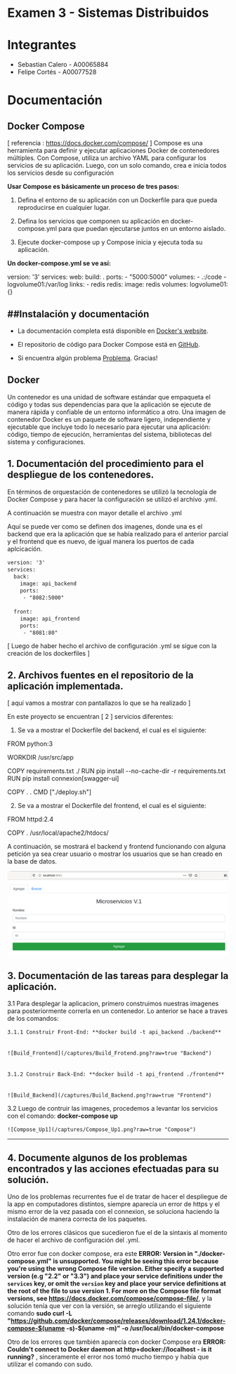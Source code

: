 # Examen 3 - Sistemas Distribuidos
# Integrantes
- Sebastian Calero - A00065884
- Felipe Cortés - A00077528

# Documentación

## Docker Compose

[ referencia : https://docs.docker.com/compose/ ]
Compose es una herramienta para definir y ejecutar aplicaciones Docker de contenedores múltiples. Con Compose, utiliza un archivo YAML para configurar los servicios de su aplicación. Luego, con un solo comando, crea e inicia todos los servicios desde su configuración 

**Usar Compose es básicamente un proceso de tres pasos:**

1) Defina el entorno de su aplicación con un Dockerfile para que pueda reproducirse en cualquier lugar.

2) Defina los servicios que componen su aplicación en docker-compose.yml para que puedan ejecutarse juntos en un entorno aislado.

3) Ejecute docker-compose up y Compose inicia y ejecuta toda su aplicación.


**Un docker-compose.yml se ve así:**

version: '3'
services:
  web:
    build: .
    ports:
    - "5000:5000"
    volumes:
    - .:/code
    - logvolume01:/var/log
    links:
    - redis
  redis:
    image: redis
volumes:
  logvolume01: {}



##Instalación y documentación
------------------------------
- La documentación completa está disponible en [Docker's website](https://docs.docker.com/compose/).

- El repositorio de código para Docker Compose está en [GitHub](https://github.com/docker/compose).

-  Si encuentra algún problema [Problema](https://github.com/docker/compose/issues/new/choose). Gracias!


## Docker 

Un contenedor es una unidad de software estándar que empaqueta el código y todas sus dependencias para que la aplicación se ejecute de manera rápida y confiable de un entorno informático a otro. Una imagen de contenedor Docker es un paquete de software ligero, independiente y ejecutable que incluye todo lo necesario para ejecutar una aplicación: código, tiempo de ejecución, herramientas del sistema, bibliotecas del sistema y configuraciones.



## 1. Documentación del procedimiento para el despliegue de los contenedores.

En términos de orquestación de contenedores se utilizó la tecnología de Docker Compose y para hacer la configuración se utilizó el archivo .yml.

A continuación se muestra con mayor detalle el archivo .yml


Aquí se puede ver como se definen dos imagenes, donde una es el backend que era la aplicación que se había realizado para el anterior parcial y el frontend que es nuevo, de igual manera los puertos de cada aplcicación.

```
version: '3'
services:
  back:
    image: api_backend   
    ports:
     - "8082:5000"

  front:
    image: api_frontend
    ports:
     - "8081:80"
```

[ Luego de haber hecho el archivo de configuración .yml se sigue con la creación de los dockerfiles ]

## 2. Archivos fuentes en el repositorio de la aplicación implementada.


[ aquí vamos a mostrar con pantallazos lo que se ha realizado ]


En este proyecto se encuentran [ 2 ] servicios diferentes:


1) Se va a mostrar el Dockerfile del backend, el cual es el siguiente:

FROM python:3

WORKDIR /usr/src/app

COPY requirements.txt ./
RUN pip install --no-cache-dir -r requirements.txt
RUN pip install connexion[swagger-ui]

COPY . .
CMD ["./deploy.sh"]


2) Se va a mostrar el Dockerfile del frontend, el cual es el siguiente:


FROM httpd:2.4

COPY . /usr/local/apache2/htdocs/


A continuación, se mostrará el backend y frontend funcionando con alguna petición ya sea crear usuario o mostrar los usuarios que se han creado en la base de datos.


![WebApp](/Captures/WebApp.png?raw=true "WebApp")


## 3. Documentación de las tareas para desplegar la aplicación.

  3.1 Para desplegar la aplicacion, primero construimos nuestras imagenes para posteriormente correrla en un contenedor. Lo anterior se   hace a traves de los comandos:
    
    3.1.1 Construir Front-End: **docker build -t api_backend ./backend**
    
    
    ![Build_Frontend](/captures/Build_Frotend.png?raw=true "Backend")
    
       
    3.1.2 Construir Back-End: **docker build -t api_frontend ./frontend**
    
    
    ![Build_Backend](/captures/Build_Backend.png?raw=true "Frontend")
    
    
  3.2 Luego de contruir las imagenes, procedemos a levantar los servicios con el comando: **docker-compose up**
  
    ![Compose_Up1](/captures/Compose_Up1.png?raw=true "Compose")
   

--------------------------------------------------------------------------------------------------------------------------------------
## 4. Documente algunos de los problemas encontrados y las acciones efectuadas para su solución.

Uno de los problemas recurrentes fue el de tratar de hacer el despliegue de la app en computadores distintos, siempre aparecía un error de https y el mismo error de la vez pasada con el connexion, se soluciona haciendo la instalación de manera correcta de los paquetes.

Otro de los errores clásicos que sucedieron fue el de la sintaxis al momento de hacer el archivo de configuración del .yml.

Otro error fue con docker compose, era este **ERROR: Version in "./docker-compose.yml" is unsupported. You might be seeing this error because you're using the wrong Compose file version. Either specify a supported version (e.g "2.2" or "3.3") and place your service definitions under the `services` key, or omit the `version` key and place your service definitions at the root of the file to use version 1.
For more on the Compose file format versions, see https://docs.docker.com/compose/compose-file/**, y la solución tenía que ver con la versión, se arreglo utilizando el siguiente comando **sudo curl -L "https://github.com/docker/compose/releases/download/1.24.1/docker-compose-$(uname -s)-$(uname -m)" -o /usr/local/bin/docker-compose**

 

Otro de los errores que también aparecía con docker Compose era **ERROR: Couldn't connect to Docker daemon at http+docker://localhost - is it running?** , sinceramente el error nos tomó mucho tiempo y había que utilizar el comando con sudo.






